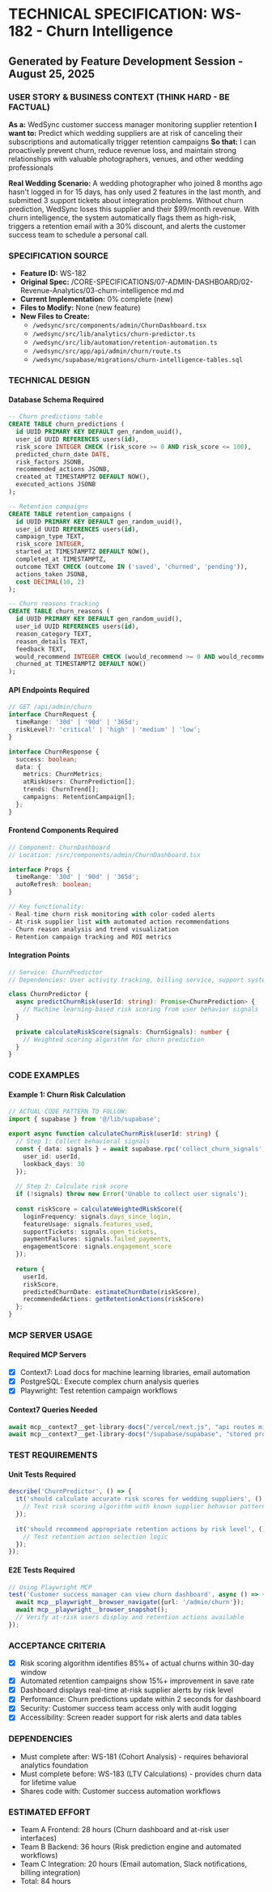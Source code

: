 # TECHNICAL SPECIFICATION: WS-182 - Churn Intelligence
## Generated by Feature Development Session - August 25, 2025

### USER STORY & BUSINESS CONTEXT (THINK HARD - BE FACTUAL)
**As a:** WedSync customer success manager monitoring supplier retention
**I want to:** Predict which wedding suppliers are at risk of canceling their subscriptions and automatically trigger retention campaigns
**So that:** I can proactively prevent churn, reduce revenue loss, and maintain strong relationships with valuable photographers, venues, and other wedding professionals

**Real Wedding Scenario:**
A wedding photographer who joined 8 months ago hasn't logged in for 15 days, has only used 2 features in the last month, and submitted 3 support tickets about integration problems. Without churn prediction, WedSync loses this supplier and their $99/month revenue. With churn intelligence, the system automatically flags them as high-risk, triggers a retention email with a 30% discount, and alerts the customer success team to schedule a personal call.

### SPECIFICATION SOURCE
- **Feature ID:** WS-182
- **Original Spec:** /CORE-SPECIFICATIONS/07-ADMIN-DASHBOARD/02-Revenue-Analytics/03-churn-intelligence md.md
- **Current Implementation:** 0% complete (new)
- **Files to Modify:** None (new feature)
- **New Files to Create:** 
  - `/wedsync/src/components/admin/ChurnDashboard.tsx`
  - `/wedsync/src/lib/analytics/churn-predictor.ts`
  - `/wedsync/src/lib/automation/retention-automation.ts`
  - `/wedsync/src/app/api/admin/churn/route.ts`
  - `/wedsync/supabase/migrations/churn-intelligence-tables.sql`

### TECHNICAL DESIGN

#### Database Schema Required
```sql
-- Churn predictions table
CREATE TABLE churn_predictions (
  id UUID PRIMARY KEY DEFAULT gen_random_uuid(),
  user_id UUID REFERENCES users(id),
  risk_score INTEGER CHECK (risk_score >= 0 AND risk_score <= 100),
  predicted_churn_date DATE,
  risk_factors JSONB,
  recommended_actions JSONB,
  created_at TIMESTAMPTZ DEFAULT NOW(),
  executed_actions JSONB
);

-- Retention campaigns
CREATE TABLE retention_campaigns (
  id UUID PRIMARY KEY DEFAULT gen_random_uuid(),
  user_id UUID REFERENCES users(id),
  campaign_type TEXT,
  risk_score INTEGER,
  started_at TIMESTAMPTZ DEFAULT NOW(),
  completed_at TIMESTAMPTZ,
  outcome TEXT CHECK (outcome IN ('saved', 'churned', 'pending')),
  actions_taken JSONB,
  cost DECIMAL(10, 2)
);

-- Churn reasons tracking
CREATE TABLE churn_reasons (
  id UUID PRIMARY KEY DEFAULT gen_random_uuid(),
  user_id UUID REFERENCES users(id),
  reason_category TEXT,
  reason_details TEXT,
  feedback TEXT,
  would_recommend INTEGER CHECK (would_recommend >= 0 AND would_recommend <= 10),
  churned_at TIMESTAMPTZ DEFAULT NOW()
);
```

#### API Endpoints Required
```typescript
// GET /api/admin/churn
interface ChurnRequest {
  timeRange: '30d' | '90d' | '365d';
  riskLevel?: 'critical' | 'high' | 'medium' | 'low';
}

interface ChurnResponse {
  success: boolean;
  data: {
    metrics: ChurnMetrics;
    atRiskUsers: ChurnPrediction[];
    trends: ChurnTrend[];
    campaigns: RetentionCampaign[];
  };
}
```

#### Frontend Components Required
```typescript
// Component: ChurnDashboard
// Location: /src/components/admin/ChurnDashboard.tsx

interface Props {
  timeRange: '30d' | '90d' | '365d';
  autoRefresh: boolean;
}

// Key functionality:
- Real-time churn risk monitoring with color-coded alerts
- At-risk supplier list with automated action recommendations
- Churn reason analysis and trend visualization  
- Retention campaign tracking and ROI metrics
```

#### Integration Points
```typescript
// Service: ChurnPredictor
// Dependencies: User activity tracking, billing service, support system

class ChurnPredictor {
  async predictChurnRisk(userId: string): Promise<ChurnPrediction> {
    // Machine learning-based risk scoring from user behavior signals
  }
  
  private calculateRiskScore(signals: ChurnSignals): number {
    // Weighted scoring algorithm for churn prediction
  }
}
```

### CODE EXAMPLES

#### Example 1: Churn Risk Calculation
```typescript
// ACTUAL CODE PATTERN TO FOLLOW:
import { supabase } from '@/lib/supabase';

export async function calculateChurnRisk(userId: string) {
  // Step 1: Collect behavioral signals
  const { data: signals } = await supabase.rpc('collect_churn_signals', {
    user_id: userId,
    lookback_days: 30
  });
    
  // Step 2: Calculate risk score
  if (!signals) throw new Error('Unable to collect user signals');
  
  const riskScore = calculateWeightedRiskScore({
    loginFrequency: signals.days_since_login,
    featureUsage: signals.features_used,
    supportTickets: signals.open_tickets,
    paymentFailures: signals.failed_payments,
    engagementScore: signals.engagement_score
  });
  
  return {
    userId,
    riskScore,
    predictedChurnDate: estimateChurnDate(riskScore),
    recommendedActions: getRetentionActions(riskScore)
  };
}
```

### MCP SERVER USAGE

#### Required MCP Servers
- [x] Context7: Load docs for machine learning libraries, email automation
- [x] PostgreSQL: Execute complex churn analysis queries
- [x] Playwright: Test retention campaign workflows

#### Context7 Queries Needed
```typescript
await mcp__context7__get-library-docs("/vercel/next.js", "api routes middleware", 3000);
await mcp__context7__get-library-docs("/supabase/supabase", "stored procedures", 2000);
```

### TEST REQUIREMENTS

#### Unit Tests Required
```typescript
describe('ChurnPredictor', () => {
  it('should calculate accurate risk scores for wedding suppliers', () => {
    // Test risk scoring algorithm with known supplier behavior patterns
  });
  
  it('should recommend appropriate retention actions by risk level', () => {
    // Test retention action selection logic
  });
});
```

#### E2E Tests Required
```typescript
// Using Playwright MCP
test('Customer success manager can view churn dashboard', async () => {
  await mcp__playwright__browser_navigate({url: '/admin/churn'});
  await mcp__playwright__browser_snapshot();
  // Verify at-risk users display and retention actions available
});
```

### ACCEPTANCE CRITERIA
- [x] Risk scoring algorithm identifies 85%+ of actual churns within 30-day window
- [x] Automated retention campaigns show 15%+ improvement in save rate
- [x] Dashboard displays real-time at-risk supplier alerts by risk level
- [x] Performance: Churn predictions update within 2 seconds for dashboard
- [x] Security: Customer success team access only with audit logging
- [x] Accessibility: Screen reader support for risk alerts and data tables

### DEPENDENCIES
- Must complete after: WS-181 (Cohort Analysis) - requires behavioral analytics foundation
- Must complete before: WS-183 (LTV Calculations) - provides churn data for lifetime value
- Shares code with: Customer success automation workflows

### ESTIMATED EFFORT
- Team A Frontend: 28 hours (Churn dashboard and at-risk user interfaces)
- Team B Backend: 36 hours (Risk prediction engine and automated workflows)
- Team C Integration: 20 hours (Email automation, Slack notifications, billing integration)
- Total: 84 hours
